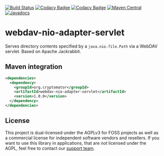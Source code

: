 [![Build Status](https://github.com/cryptomator/webdav-nio-adapter-servlet/workflows/Build/badge.svg)](https://github.com/cryptomator/webdav-nio-adapter-servlet/actions?query=workflow%3ABuild)
[![Codacy Badge](https://api.codacy.com/project/badge/Grade/007ac329c42a4d36aa69e0c10cfc1b8a)](https://www.codacy.com/app/cryptomator/webdav-nio-adapter-servlet)
[![Codacy Badge](https://api.codacy.com/project/badge/Coverage/007ac329c42a4d36aa69e0c10cfc1b8a)](https://www.codacy.com/app/cryptomator/webdav-nio-adapter-servlet)
[![Maven Central](https://img.shields.io/maven-central/v/org.cryptomator/webdav-nio-adapter-servlet.svg?maxAge=86400)](https://repo1.maven.org/maven2/org/cryptomator/webdav-nio-adapter-servlet/)
[![Javadocs](http://www.javadoc.io/badge/org.cryptomator/webdav-nio-adapter-servlet.svg)](http://www.javadoc.io/doc/org.cryptomator/webdav-nio-adapter-servlet)

# webdav-nio-adapter-servlet
Serves directory contents specified by a `java.nio.file.Path` via a WebDAV servlet. Based on Apache Jackrabbit.

## Maven integration

```xml
<dependencies>
  <dependency>
    <groupId>org.cryptomator</groupId>
    <artifactId>webdav-nio-adapter-servlet</artifactId>
    <version>1.0.0</version>
  </dependency>
</dependencies>
```

## License

This project is dual-licensed under the AGPLv3 for FOSS projects as well as a commercial license for independent software vendors and resellers. If you want to use this library in applications, that are *not* licensed under the AGPL, feel free to contact our [support team](https://cryptomator.org/help/).